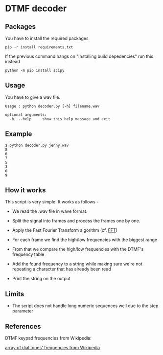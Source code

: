 # DTMF decoder


## Packages

You have to install the required packages

```
pip -r install requirements.txt
```

If the previous command hangs on "Installing build depedencies" run this instead

```
python -m pip install scipy
```

## Usage

You have to give a wav file.

```
Usage : python decoder.py [-h] filename.wav

optional arguments:
  -h, --help     show this help message and exit
```

## Example


```
$ python decoder.py jenny.wav
8
6
7
5
3
0
9
```


## How it works


This script is very simple. It works as follows -

- We read the .wav file in wave format.

- Split the signal into frames and process the frames one by one.

- Apply the Fast Fourier Transform algorithm (cf. [FFT](https://en.wikipedia.org/wiki/Fast_Fourier_transform))

- For each frame we find the high/low frequencies with the biggest range

- From that we compare the high/low frequencies with the DTMF's frequency table

- Add the found frequency to a string while making sure we're not repeating a character that has already been read

- Print the string on the output


## Limits

- The script does not handle long numeric sequences well due to the step parameter

## References

DTMF keypad frequencies from Wikipedia:

[array of dial tones' frequencies from Wikipedia](https://en.wikipedia.org/wiki/Dual-tone_multi-frequency_signaling)

